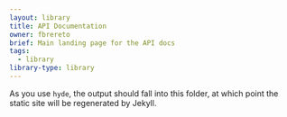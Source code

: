 ```yaml
---
layout: library
title: API Documentation
owner: fbrereto
brief: Main landing page for the API docs
tags:
  - library
library-type: library
---
```


As you use `hyde`, the output should fall into this folder, at which point the static site will be regenerated by Jekyll. 
